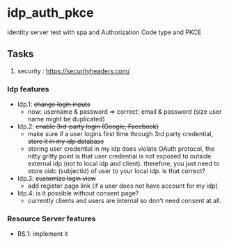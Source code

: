 # idp_auth_pkce
identity server test with spa and Authorization Code type and PKCE

## Tasks
  1. security : https://securityheaders.com/

### Idp features
  * Idp.1: ~~change login inputs~~<br>
    - now: username & password => correct: email & password (size user name might be duplicated)<br>
  * Idp.2: ~~enable 3rd-party login (Google, Facebook)~~<br>
    - make sure if a user logins first time through 3rd party credential, ~~store it in my idp database~~<br>
    - storing user credential in my idp does violate OAuth protocol, the nitty gritty point is that user credential is not exposed to outside external idp (not to local idp and client). therefore, you just need to store oidc (subjectid) of user to your local idp. is that correct?
  * Idp.3: ~~customize login view~~<br>
    - add register page link (if a user does not have account for my idp)<br>
  * Idp.4: is it possible without consent page?<br>
    - currently clients and users are internal so don't need consent at all.
### Resource Server features
  * RS.1: implement it
